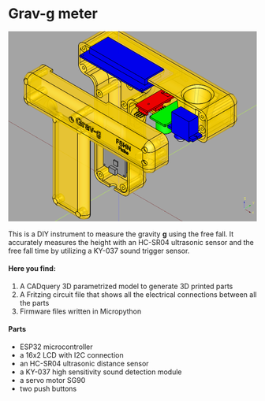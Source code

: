 # Grav-g meter

![whatever](figs/logo.png)

This is a DIY instrument to measure the gravity **g** using the free fall. It accurately measures the height   with an HC-SR04 ultrasonic sensor and the free fall time by utilizing a KY-037 sound trigger sensor. 

#### Here you find:

1. A CADquery 3D parametrized model to generate 3D printed parts
2. A Fritzing circuit file that shows all the electrical connections between all the parts
3. Firmware files written in Micropython

#### Parts

* ESP32 microcontroller 
* a 16x2 LCD with I2C connection 
* an HC-SR04 ultrasonic distance sensor
* a KY-037 high sensitivity sound detection module
* a servo motor SG90
* two push buttons
